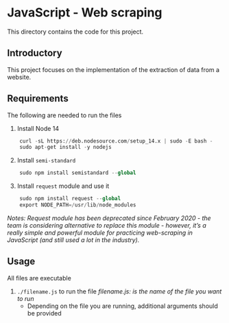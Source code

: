 # JavaScript - Web scraping
This directory contains the code for this project.

## Introductory
This project focuses on the implementation of the extraction of data from a website.

## Requirements
The following are needed to run the files
1. Install Node 14
```python
    curl -sL https://deb.nodesource.com/setup_14.x | sudo -E bash -
    sudo apt-get install -y nodejs
```

2. Install `semi-standard`
```python
    sudo npm install semistandard --global
```

3. Install `request` module and use it
```python
    sudo npm install request --global
    export NODE_PATH=/usr/lib/node_modules
```
*Notes: Request module has been deprecated since February 2020 - the team is considering alternative to replace this module - however, it’s a really simple and powerful module for practicing web-scraping in JavaScript (and still used a lot in the industry).*


## Usage
All files are executable
1. `./filename.js` to run the file
    *filename.js: is the name of the file you want to run*
    * Depending on the file you are running, additional arguments should be provided

